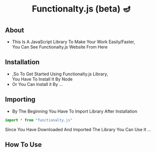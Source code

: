 # <p align="center">Functionalty.js (beta) 🪔</p>

## About
- This Is A JavaScript Library To Make Your Work Easily/Faster,<br />
  You Can See Functionalty.js Website From Here
  
## Installation
- ,So To Get Started Using Functionalty.js Library,<br />
   You Have To Install It By Node
- Or You Can Install it By ...

## Importing
- By The Beginning You Have To Import Library After Installation
```javascript
import * from "functionalty.js"
```
Since You Have Downloaded And Imported The Library You Can Use It ...

## How To Use
